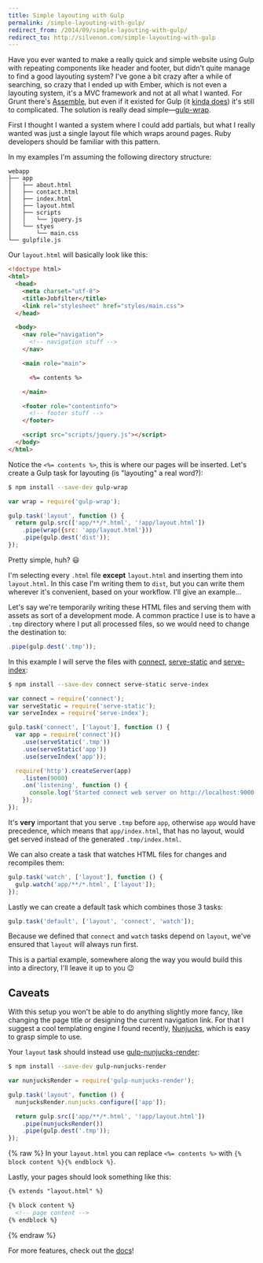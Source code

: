 ```yaml
---
title: Simple layouting with Gulp
permalink: /simple-layouting-with-gulp/
redirect_from: /2014/09/simple-layouting-with-gulp/
redirect_to: http://silvenon.com/simple-layouting-with-gulp
---
```


Have you ever wanted to make a really quick and simple website using Gulp with
repeating components like header and footer, but didn't quite manage to find a
good layouting system? I've gone a bit crazy after a while of searching, so
crazy that I ended up with Ember, which is not even a layouting system, it's a
MVC framework and not at all what I wanted. For Grunt there's
[Assemble][assemble], but even if it existed for Gulp (it [kinda
does][gulp-assemble]) it's still to complicated. The solution is really dead
simple—[gulp-wrap][gulp-wrap].

First I thought I wanted a system where I could add partials, but what I really
wanted was just a single layout file which wraps around pages. Ruby developers
should be familiar with this pattern.

In my examples I'm assuming the following directory structure:

```
webapp
├── app
│   ├── about.html
│   ├── contact.html
│   ├── index.html
│   ├── layout.html
│   ├── scripts
│   │   └── jquery.js
│   └── styes
│       └── main.css
└── gulpfile.js
```

Our `layout.html` will basically look like this:

```html
<!doctype html>
<html>
  <head>
    <meta charset="utf-8">
    <title>Jobfilter</title>
    <link rel="stylesheet" href="styles/main.css">
  </head>

  <body>
    <nav role="navigation">
      <!-- navigation stuff -->
    </nav>

    <main role="main">

      <%= contents %>

    </main>

    <footer role="contentinfo">
      <!-- footer stuff -->
    </footer>

    <script src="scripts/jquery.js"></script>
  </body>
</html>
```

Notice the `<%= contents %>`, this is where our pages will be inserted. Let's
create a Gulp task for layouting (is "layouting" a real word?):

```bash
$ npm install --save-dev gulp-wrap
```

```js
var wrap = require('gulp-wrap');

gulp.task('layout', function () {
  return gulp.src(['app/**/*.html', '!app/layout.html'])
    .pipe(wrap({src: 'app/layout.html'}))
    .pipe(gulp.dest('dist'));
});
```

Pretty simple, huh? :smiley:

I'm selecting every `.html` file **except** `layout.html` and inserting them
into `layout.html`. In this case I'm writing them to `dist`, but you can write
them wherever it's convenient, based on your workflow. I'll give an example…

Let's say we're temporarily writing these HTML files and serving them with
assets as sort of a development mode. A common practice I use is to have a
`.tmp` directory where I put all processed files, so we would need to change the
destination to:

```js
.pipe(gulp.dest('.tmp'));
```

In this example I will serve the files with [connect][connect],
[serve-static][serve-static] and [serve-index][serve-index]:

```bash
$ npm install --save-dev connect serve-static serve-index
```

```js
var connect = require('connect');
var serveStatic = require('serve-static');
var serveIndex = require('serve-index');

gulp.task('connect', ['layout'], function () {
  var app = require('connect')()
    .use(serveStatic('.tmp'))
    .use(serveStatic('app'))
    .use(serveIndex('app'));

  require('http').createServer(app)
    .listen(9000)
    .on('listening', function () {
      console.log('Started connect web server on http://localhost:9000');
    });
});
```

It's **very** important that you serve `.tmp` before `app`, otherwise `app`
would have precedence, which means that `app/index.html`, that has no layout,
would get served instead of the generated `.tmp/index.html`.

We can also create a task that watches HTML files for changes and recompiles
them:

```js
gulp.task('watch', ['layout'], function () {
  gulp.watch('app/**/*.html', ['layout']);
});
```

Lastly we can create a default task which combines those 3 tasks:

```js
gulp.task('default', ['layout', 'connect', 'watch']);
```

Because we defined that `connect` and `watch` tasks depend on `layout`, we've
ensured that `layout` will always run first.

This is a partial example, somewhere along the way you would build this into a
directory, I'll leave it up to you :wink:

## Caveats

With this setup you won't be able to do anything slightly more fancy, like
changing the page title or designing the current navigation link. For that I
suggest a cool templating engine I found recently, [Nunjucks][nunjucks], which
is easy to grasp simple to use.

Your `layout` task should instead use
[gulp-nunjucks-render][gulp-nunjucks-render]:

```bash
$ npm install --save-dev gulp-nunjucks-render
```

```js
var nunjucksRender = require('gulp-nunjucks-render');

gulp.task('layout', function () {
  nunjucksRender.nunjucks.configure(['app']);

  return gulp.src(['app/**/*.html', '!app/layout.html'])
    .pipe(nunjucksRender())
    .pipe(gulp.dest('.tmp'));
});
```

{% raw %}
In your `layout.html` you can replace `<%= contents %>` with `{% block content
%}{% endblock %}`.

Lastly, your pages should look something like this:

```html
{% extends "layout.html" %}

{% block content %}
  <!-- page content -->
{% endblock %}
```
{% endraw %}

For more features, check out the [docs][nunjucks-docs]!

[assemble]:             http://assemble.io/
[gulp-assemble]:        https://github.com/assemble/gulp-assemble
[gulp-wrap]:            https://github.com/adamayres/gulp-wrap
[connect]:              https://github.com/senchalabs/connect
[serve-static]:         https://github.com/expressjs/serve-static
[serve-index]:          https://github.com/expressjs/serve-index
[nunjucks]:             http://mozilla.github.io/nunjucks/
[nunjucks-docs]:        http://mozilla.github.io/nunjucks/templating.html
[gulp-nunjucks-render]: https://github.com/carlosl/gulp-nunjucks-render

